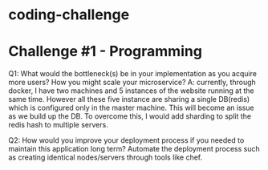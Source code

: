 # coding-challenge
# Challenge #1 - Programming
Q1: What would the bottleneck(s) be in your implementation as you acquire more users? How you might scale your
microservice?
A: currently, through docker, I have two machines and 5 instances of the website running at the same time.
However all these five instance are sharing a single DB(redis) which is configured only in the master machine.
This will become an issue as we build up the DB. 
To overcome this, I would add sharding to split the redis hash to multiple servers.

Q2: How would you improve your deployment process if you needed to maintain this application long term?
Automate the deployment process such as creating identical nodes/servers through tools like chef.
